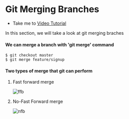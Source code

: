 # Git Merging Branches
  - Take me to [Video Tutorial](https://kodekloud.com/topic/git-merging-branches/)
  
In this section, we will take a look at git merging braches

#### We can merge a branch with 'git merge' command
```
$ git checkout master
$ git merge feature/signup
```

#### Two types of merge that git can perform
1. Fast forward merge
   
   ![ffb](../../images/ffb.PNG)
   
2. No-Fast Forward merge
   
   ![nfb](../../images/nfb.PNG)
   
 
  
